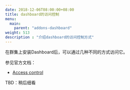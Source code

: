 ```yaml
---
date: 2018-12-06T08:00:00+08:00
title: dashboard的访问控制
menu:
  main:
    parent: "addons-dashboard"
weight: 513
description : "介绍dashboard的访问控制方式"
---
```


在群集上安装Dashboard后，可以通过几种不同的方式访问它。

参见官方文档：

- [Access control](https://github.com/kubernetes/dashboard/wiki/Access-control) 

TBD：稍后细看



